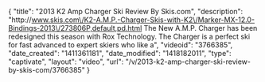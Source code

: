 {
    "title": "2013 K2 Amp Charger Ski Review By Skis.com",
    "description": "http:\/\/www.skis.com\/K2-A.M.P.-Charger-Skis-with-K2\/Marker-MX-12.0-Bindings-2013\/273806P,default,pd.html  The New A.M.P. Charger has been redesigned this season with Rox Technology. The Charger is a perfect ski for fast advanced to expert skiers who like a",
    "videoid": "3766385",
    "date_created": "1411361181",
    "date_modified": "1418182011",
    "type": "captivate",
    "layout": "video",
    "url": "\/v\/2013-k2-amp-charger-ski-review-by-skis-com\/3766385"
}